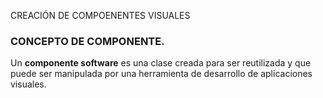 CREACIÓN DE COMPOENENTES VISUALES
### CONCEPTO DE COMPONENTE.
Un **componente software** es una clase creada para ser reutilizada y que puede ser manipulada por una herramienta de desarrollo de aplicaciones visuales.
